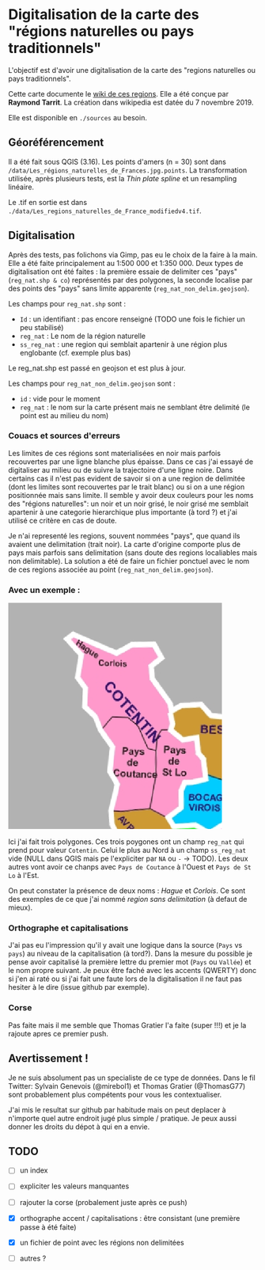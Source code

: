 # Digitalisation de la carte des "régions naturelles ou pays traditionnels"

L'objectif est d'avoir une digitalisation de la carte des "regions naturelles ou pays traditionnels". 

Cette carte documente le [wiki de ces regions](https://fr.wikipedia.org/wiki/Liste_des_r%C3%A9gions_naturelles_de_France). Elle a été conçue par **Raymond Tarrit**. La création dans wikipedia est datée du 7 novembre 2019.

Elle est disponible en `./sources` au besoin.

## Géoréférencement 

Il a été fait sous QGIS (3.16). Les points d'amers (n = 30) sont dans `/data/Les_régions_naturelles_de_Frances.jpg.points`. La transformation utilisée, après plusieurs tests, est la *Thin plate spline* et un resampling linéaire. 

Le .tif en sortie est dans `./data/Les_regions_naturelles_de_France_modifiedv4.tif`.  

## Digitalisation 

Après des tests, pas folichons via Gimp, pas eu le choix de la faire à la main. Elle a été faite principalement au 1:500 000 et 1:350 000. Deux types de digitalisation ont été faites : la première essaie de delimiter ces "pays" (`reg_nat.shp & co`) représentés par des polygones, la seconde localise par des points des "pays" sans limite apparente (`reg_nat_non_delim.geojson`). 

Les champs pour `reg_nat.shp` sont : 

* `Id` : un identifiant : pas encore renseigné (TODO une fois le fichier un peu stabilisé)
* `reg_nat` : Le nom de la région naturelle
* `ss_reg_nat` : une region qui semblait apartenir à une région plus englobante (cf. exemple plus bas)

Le reg_nat.shp est passé en geojson et est plus à jour. 

Les champs pour `reg_nat_non_delim.geojson` sont :

* `id` : vide pour le moment
* `reg_nat` : le nom sur la carte présent mais ne semblant être delimité (le point est au milieu du nom)

### Couacs et sources d'erreurs 

Les limites de ces régions sont materialisées en noir mais parfois recouvertes par une ligne blanche plus épaisse. Dans ce cas j'ai essayé de digitaliser au milieu ou de suivre la trajectoire d'une ligne noire. Dans certains cas il n'est pas evident de savoir si on a une region de delimitée (dont les limites sont recouvertes par le trait blanc) ou si on a une région positionnée mais sans limite. Il semble y avoir deux couleurs pour les noms des "régions naturelles": un noir et un noir grisé, le noir grisé me semblait apartenir à une categorie hierarchique plus importante (à tord ?) et j'ai utilisé ce critère en cas de doute. 

Je n'ai representé les regions, souvent nommées "pays", que quand ils avaient une delimitation (trait noir). La carte d'origine comporte plus de pays mais parfois sans delimitation (sans doute des regions localiables mais non delimitable). La solution a été de faire un fichier ponctuel avec le nom de ces regions associée au point (`reg_nat_non_delim.geojson`). 

### Avec un exemple :

![Exemple avec le "Cotentin"](img/exemple_cotentim.png)

Ici j'ai fait trois polygones. Ces trois poygones ont un champ `reg_nat` qui prend pour valeur `Cotentin`. Celui le plus au Nord à un champ `ss_reg_nat` vide (NULL dans QGIS mais pe l'expliciter par `NA` ou `-` -> TODO). Les deux autres vont avoir ce chanps avec `Pays de Coutance` à l'Ouest et  `Pays de St Lo` à l'Est.

On peut constater la présence de deux noms : *Hague* et *Corlois*. Ce sont des exemples de ce que j'ai nommé *region sans delimitation* (à defaut de mieux).

### Orthographe et capitalisations

J'ai pas eu l'impression qu'il y avait une logique dans la source (`Pays` vs `pays`) au niveau de la capitalisation (à tord?). Dans la mesure du possible je pense avoir capitalisé la première lettre du premier mot (`Pays` ou `Vallée`) et le nom propre suivant. Je peux être faché avec les accents (QWERTY) donc si j'en ai raté ou si j'ai fait une faute lors de la digitalisation il ne faut pas hesiter à le dire (issue github par exemple).

### Corse 

Pas faite mais il me semble que Thomas Gratier l'a faite (super !!!) et je la rajoute apres ce premier push.

## Avertissement !

Je ne suis absolument pas un specialiste de ce type de données. Dans le fil Twitter: Sylvain Genevois (@mirebol1) et Thomas Gratier (@ThomasG77) sont probablement plus compétents pour vous les contextualiser.

J'ai mis le resultat sur github par habitude mais on peut deplacer à n'importe quel autre endroit jugé plus simple / pratique. Je peux aussi donner les droits du dépot à qui en a envie. 

## TODO 

* [ ] un index 
* [ ] expliciter les valeurs manquantes
* [ ] rajouter la corse (probalement juste après ce push)
* [x] orthographe accent / capitalisations : être consistant (une première passe à été faite)
* [x] un fichier de point avec les régions non delimitées
* [ ] autres ?











